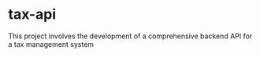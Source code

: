 # tax-api
This project involves the development of a comprehensive backend API for a tax management system

